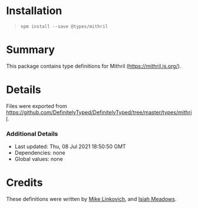 # Installation
> `npm install --save @types/mithril`

# Summary
This package contains type definitions for Mithril (https://mithril.js.org/).

# Details
Files were exported from https://github.com/DefinitelyTyped/DefinitelyTyped/tree/master/types/mithril.

### Additional Details
 * Last updated: Thu, 08 Jul 2021 18:50:50 GMT
 * Dependencies: none
 * Global values: none

# Credits
These definitions were written by [Mike Linkovich](https://github.com/spacejack), and [Isiah Meadows](https://github.com/isiahmeadows).
